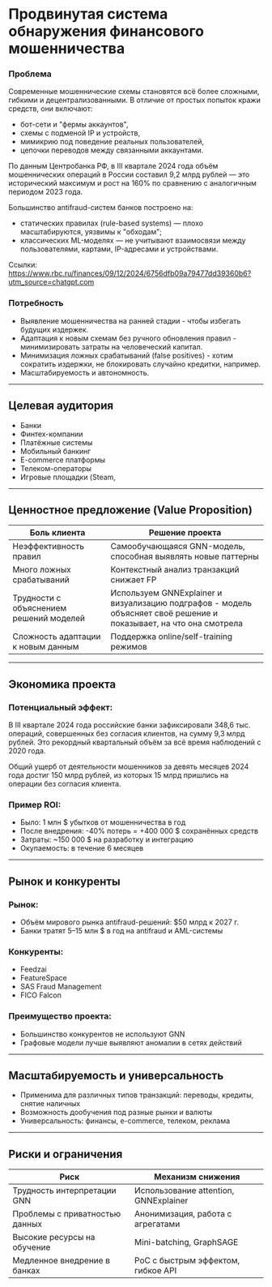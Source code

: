 # Продвинутая система обнаружения финансового мошенничества

### Проблема
Современные мошеннические схемы становятся всё более сложными, гибкими и децентрализованными. В отличие от простых попыток кражи средств, они включают:

- бот-сети и "фермы аккаунтов",
- схемы с подменой IP и устройств,
- мимикрию под поведение реальных пользователей,
- цепочки переводов между связанными аккаунтами.

По данным Центробанка РФ, в III квартале 2024 года объём мошеннических операций в России составил 9,2 млрд рублей — это исторический максимум и рост на 160% по сравнению с аналогичным периодом 2023 года.

Большинство antifraud-систем банков построено на:

- статических правилах (rule-based systems) — плохо масштабируются, уязвимы к "обходам";
- классических ML-моделях — не учитывают взаимосвязи между пользователями, картами, IP-адресами и устройствами.

Ссылки: https://www.rbc.ru/finances/09/12/2024/6756dfb09a79477dd39360b6?utm_source=chatgpt.com

### Потребность
- Выявление мошенничества на ранней стадии - чтобы избегать будущих издержек.
- Адаптация к новым схемам без ручного обновления правил - минимизировать затраты на человеческий капитал.
- Минимизация ложных срабатываний (false positives) - хотим сократить издержки, не блокировать случайно кредитки, например.
- Масштабируемость и автономность.

---

## Целевая аудитория

- Банки
- Финтех-компании
- Платёжные системы
- Мобильный банкинг
- E-commerce платформы
- Телеком-операторы
- Игровые площадки (Steam, 

---

## Ценностное предложение (Value Proposition)

| Боль клиента                           | Решение проекта |
|----------------------------------------|-----------------|
| Неэффективность правил                 | Самообучающаяся GNN-модель, способная выявлять новые паттерны |
| Много ложных срабатываний              | Контекстный анализ транзакций снижает FP |
| Трудности с объяснением решений моделей| Используем GNNExplainer и визуализацию подграфов - модель объясняет своё решение и показывает, на что она смотрела |
| Сложность адаптации к новым данным     | Поддержка online/self-training режимов |

---

## Экономика проекта

### Потенциальный эффект:
В III квартале 2024 года российские банки зафиксировали 348,6 тыс. операций, совершенных без согласия клиентов, на сумму 9,3 млрд рублей. Это рекордный квартальный объём за всё время наблюдений с 2020 года. ​  

Общий ущерб от деятельности мошенников за девять месяцев 2024 года достиг 150 млрд рублей, из которых 15 млрд пришлись на операции без согласия клиента.

### Пример ROI:
- Было: 1 млн $ убытков от мошенничества в год
- После внедрения: -40% потерь = +400 000 $ сохранённых средств
- Затраты: ~150 000 $ на разработку и интеграцию
- Окупаемость: в течение 6 месяцев

---

## Рынок и конкуренты

### Рынок:
- Объём мирового рынка antifraud-решений: $50 млрд к 2027 г.
- Банки тратят 5–15 млн $ в год на antifraud и AML-системы

### Конкуренты:
- Feedzai
- FeatureSpace
- SAS Fraud Management
- FICO Falcon

### Преимущество проекта:
- Большинство конкурентов не используют GNN
- Графовые модели лучше выявляют аномалии в сетях действий

---

## Масштабируемость и универсальность

- Применима для различных типов транзакций: переводы, кредиты, снятие наличных
- Возможность дообучения под разные рынки и валюты
- Универсальность: финансы, e-commerce, телеком, реклама

---

## Риски и ограничения

| Риск                                  | Механизм снижения |
|---------------------------------------|--------------------|
| Трудность интерпретации GNN           | Использование attention, GNNExplainer |
| Проблемы с приватностью данных        | Анонимизация, работа с агрегатами |
| Высокие ресурсы на обучение           | Mini-batching, GraphSAGE | ?*
| Медленное внедрение в банках          | PoC с быстрым эффектом, гибкое API | ?*
